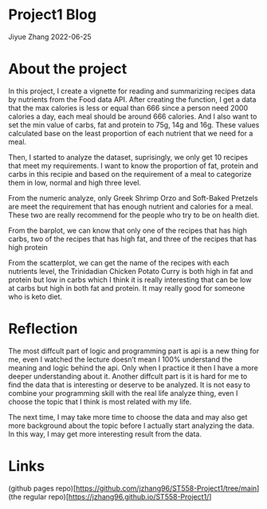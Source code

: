 Project1 Blog
================
Jiyue Zhang
2022-06-25

# About the project

In this project, I create a vignette for reading and summarizing recipes
data by nutrients from the Food data API. After creating the function, I
get a data that the max calories is less or equal than 666 since a
person need 2000 calories a day, each meal should be around 666
calories. And I also want to set the min value of carbs, fat and protein
to 75g, 14g and 16g. These values calculated base on the least
proportion of each nutrient that we need for a meal.

Then, I started to analyze the dataset, suprisingly, we only get 10
recipes that meet my requirements. I want to know the proportion of fat,
protein and carbs in this recipie and based on the requirement of a meal
to categorize them in low, normal and high three level.

From the numeric analyze, only Greek Shrimp Orzo and Soft-Baked Pretzels
are meet the requirement that has enough nutrient and calories for a
meal. These two are really recommend for the people who try to be on
health diet.

From the barplot, we can know that only one of the recipes that has high
carbs, two of the recipes that has high fat, and three of the recipes
that has high protein

From the scatterplot, we can get the name of the recipes with each
nutrients level, the Trinidadian Chicken Potato Curry is both high in
fat and protein but low in carbs which I think it is really interesting
that can be low at carbs but high in both fat and protein. It may really
good for someone who is keto diet.

# Reflection

The most diffcult part of logic and programming part is api is a new
thing for me, even I watched the lecture doesn’t mean I 100% understand
the meaning and logic behind the api. Only when I practice it then I
have a more deeper understanding about it. Another diffcult part is it
is hard for me to find the data that is interesting or deserve to be
analyzed. It is not easy to combine your programming skill with the real
life analyze thing, even I choose the topic that I think is most related
with my life.

The next time, I may take more time to choose the data and may also get
more background about the topic before I actually start analyzing the
data. In this way, I may get more interesting result from the data.

# Links

(github pages
repo)\[<https://github.com/jzhang96/ST558-Project1/tree/main>\] (the
regular repo)\[<https://jzhang96.github.io/ST558-Project1/>\]
